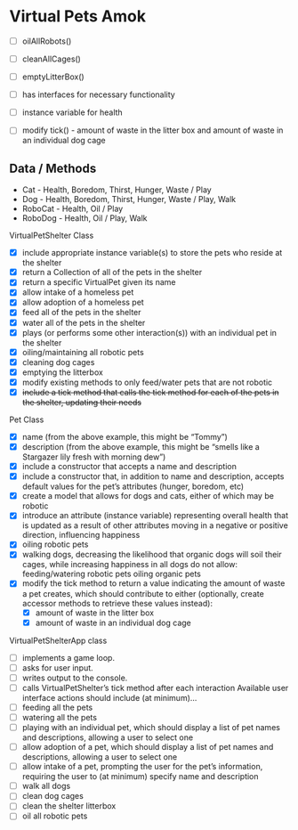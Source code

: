 # Virtual Pets Amok

- [ ] oilAllRobots()
	
- [ ] cleanAllCages()

- [ ] emptyLitterBox()

- [ ] has interfaces for necessary functionality

- [ ] instance variable for health

- [ ] modify tick() - amount of waste in the litter box and amount of waste in an individual dog cage


## Data / Methods
* Cat - Health, Boredom, Thirst, Hunger, Waste / Play
* Dog - Health, Boredom, Thirst, Hunger, Waste / Play, Walk
* RoboCat - Health, Oil  / Play
* RoboDog - Health, Oil / Play, Walk

VirtualPetShelter Class
- [x] include appropriate instance variable(s) to store the pets who reside at the shelter
- [x] return a Collection of all of the pets in the shelter
- [x] return a specific VirtualPet given its name
- [x] allow intake of a homeless pet
- [x] allow adoption of a homeless pet
- [x] feed all of the pets in the shelter
- [x] water all of the pets in the shelter
- [x] plays (or performs some other interaction(s)) with an individual pet in the shelter
- [x] oiling/maintaining all robotic pets
- [x] cleaning dog cages
- [x] emptying the litterbox
- [x] modify existing methods to only feed/water pets that are not robotic
- [x] ~~include a tick method that calls the tick method for each of the pets in the shelter, updating their needs~~

Pet Class
- [x] name (from the above example, this might be “Tommy”)
- [x] description (from the above example, this might be “smells like a Stargazer lily fresh with morning dew”)
- [x] include a constructor that accepts a name and description
- [x] include a constructor that, in addition to name and description, accepts default values for the pet’s attributes (hunger, boredom, etc)
- [x] create a model that allows for dogs and cats, either of which may be robotic
- [x] introduce an attribute (instance variable) representing overall health that is updated as a result of other attributes moving in a negative or positive direction, influencing happiness
- [x] oiling robotic pets
- [x] walking dogs, decreasing the likelihood that organic dogs will soil their cages, while increasing happiness in all dogs
do not allow:
	feeding/watering robotic pets
	oiling organic pets
- [x] modify the tick method to return a value indicating the amount of waste a pet creates, which should contribute to either (optionally, create accessor methods to retrieve these values instead):
	- [x] amount of waste in the litter box
	- [x] amount of waste in an individual dog cage
	
VirtualPetShelterApp class
- [ ] implements a game loop.
- [ ] asks for user input.
- [ ] writes output to the console.
- [ ] calls VirtualPetShelter’s tick method after each interaction
	Available user interface actions should include (at minimum)…
- [ ] feeding all the pets
- [ ] watering all the pets
- [ ] playing with an individual pet, which should display a list of pet names and descriptions, allowing a user to select one
- [ ] allow adoption of a pet, which should display a list of pet names and descriptions, allowing a user to select one
- [ ] allow intake of a pet, prompting the user for the pet’s information, requiring the user to (at minimum) specify name and description
- [ ] walk all dogs
- [ ] clean dog cages
- [ ] clean the shelter litterbox
- [ ] oil all robotic pets
